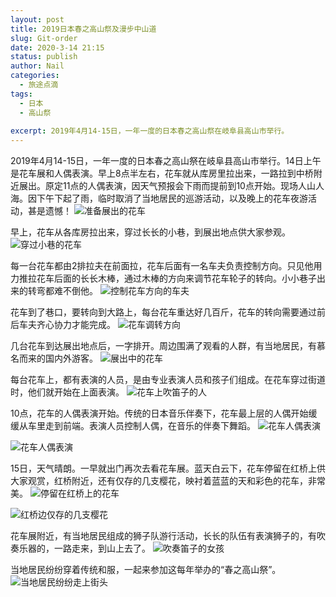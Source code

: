 ```yaml
---
layout: post
title: 2019日本春之高山祭及漫步中山道
slug: Git-order
date: 2020-3-14 21:15
status: publish
author: Nail
categories: 
  - 旅途点滴
tags: 
  - 日本
  - 高山祭
 
excerpt: 2019年4月14-15日，一年一度的日本春之高山祭在岐阜县高山市举行。
---
```


2019年4月14-15日，一年一度的日本春之高山祭在岐阜县高山市举行。14日上午是花车展和人偶表演。早上8点半左右，花车就从库房里拉出来，一路拉到中桥附近展出。原定11点的人偶表演，因天气预报会下雨而提前到10点开始。现场人山人海。因下午下起了雨，临时取消了当地居民的巡游活动，以及晚上的花车夜游活动，甚是遗憾！
![准备展出的花车](./images/20190414/gsj-01.jpg)

早上，花车从各库房拉出来，穿过长长的小巷，到展出地点供大家参观。
![穿过小巷的花车](./images/20190414/gsj-02.jpg)

每一台花车都由2排拉夫在前面拉，花车后面有一名车夫负责控制方向。只见他用力推拉花车后面的长长木棒，通过木棒的方向来调节花车轮子的转向。小小巷子出来的转弯都难不倒他。
![控制花车方向的车夫](./images/20190414/gsj-03.jpg)

花车到了巷口，要转向到大路上，每台花车重达好几百斤，花车的转向需要通过前后车夫齐心协力才能完成。
![花车调转方向](./images/20190414/gsj-04.jpg)

几台花车到达展出地点后，一字排开。周边围满了观看的人群，有当地居民，有慕名而来的国内外游客。
![展出中的花车](./images/20190414/gsj-05.jpg)

每台花车上，都有表演的人员，是由专业表演人员和孩子们组成。在花车穿过街道时，他们就开始在上面表演。
![花车上吹笛子的人](./images/20190414/gsj-06.jpg)

10点，花车的人偶表演开始。传统的日本音乐伴奏下，花车最上层的人偶开始缓缓从车里走到前端。表演人员控制人偶，在音乐的伴奏下舞蹈。
![花车人偶表演](./images/20190414/gsj-07.jpg)

![花车人偶表演](./images/20190414/gsj-08.jpg)

15日，天气晴朗。一早就出门再次去看花车展。蓝天白云下，花车停留在红桥上供大家观赏，红桥附近，还有仅存的几支樱花，映衬着蓝蓝的天和彩色的花车，非常美。
![停留在红桥上的花车](./images/20190414/gsj-09.jpg)

![红桥边仅存的几支樱花](./images/20190414/gsj-10.jpg)

花车展附近，有当地居民组成的狮子队游行活动，长长的队伍有表演狮子的，有吹奏乐器的，一路走来，到山上去了。
![吹奏笛子的女孩](./images/20190414/gsj-11.jpg)

当地居民纷纷穿着传统和服，一起来参加这每年举办的“春之高山祭”。
![当地居民纷纷走上街头](./images/20190414/gsj-12.jpg)
